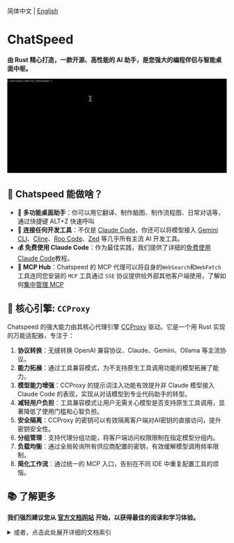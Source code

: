 简体中文 | [English](./README.md)

# ChatSpeed

**由 Rust 精心打造，一款开源、高性能的 AI 助手，是您强大的编程伴侣与智能桌面中枢。**

![Claude Code 接入演示](assets/images/claude.gif)

## 🌟 Chatspeed 能做啥？

- **💼 多功能桌面助手**：你可以用它翻译、制作脑图、制作流程图、日常对话等，通过快捷键 ALT+Z 快速呼叫
- **🔌 连接任何开发工具**：不仅是 [Claude Code](https://docs.chatspeed.aidyou.ai/zh/ccproxy/claude-code.md)，你还可以将模型接入 [Gemini CLI](https://docs.chatspeed.aidyou.ai/zh/ccproxy/gemini.md)、[Cline](https://docs.chatspeed.aidyou.ai/zh/ccproxy/cline.md)、[Roo Code](https://docs.chatspeed.aidyou.ai/zh/ccproxy/roo-code.md)、[Zed](https://docs.chatspeed.aidyou.ai/zh/ccproxy/zed.md) 等几乎所有主流 AI 开发工具。
- **💰 免费使用 Claude Code**：作为最佳实践，我们提供了详细的[免费使用 Claude Code](https://docs.chatspeed.aidyou.ai/zh/posts/claude-code-free/)教程。
- **🚀 MCP Hub**：Chatspeed 的 MCP 代理可以将自身的`WebSearch`和`WebFetch`工具连同您安装的 `MCP` 工具通过 `SSE` 协议提供给外部其他客户端使用，了解如何[集中管理 MCP](https://docs.chatspeed.aidyou.ai/zh/mcp/)

## 🚀 核心引擎: `CCProxy`

Chatspeed 的强大能力由其核心代理引擎 [CCProxy](https://docs.chatspeed.aidyou.ai/zh/ccproxy/) 驱动。它是一个用 Rust 实现的万能适配器，专注于：

1. **协议转换**：无缝转换 OpenAI 兼容协议、Claude、Gemini、Ollama 等主流协议。
2. **能力拓展**：通过工具兼容模式，为不支持原生工具调用功能的模型拓展了能力。
3. **模型能力增强**：CCProxy 的提示词注入功能有效提升非 Claude 模型接入 Claude Code 的表现，实现从对话模型到专业代码助手的转型。
4. **减轻用户负担**：工具兼容模式让用户无需关心模型是否支持原生工具调用，显著降低了使用门槛和心智负担。
5. **安全隔离**：CCProxy 的密钥可以有效隔离客户端对AI密钥的直接访问，提升密钥安全性。
6. **分组管理**：支持代理分组功能，将客户端访问权限限制在指定模型分组内。
7. **负载均衡**：通过全局轮询所有供应商配置的密钥，有效缓解模型调用频率限制。
8. **简化工作流**：通过统一的 MCP 入口，告别在不同 IDE 中重复配置工具的烦恼。

## 📚 了解更多

**我们强烈建议您从 [官方文档网站](https://docs.chatspeed.aidyou.ai/zh/) 开始，以获得最佳的阅读和学习体验。**

<details>
<summary>或者，点击此处展开详细的文档索引</summary>

- [Chatspeed](https://docs.chatspeed.aidyou.ai/zh/)
- [功能概览](https://docs.chatspeed.aidyou.ai/zh/guide/features/overview.html)
- [指南](https://docs.chatspeed.aidyou.ai/zh/guide/)
  - [快速开始](https://docs.chatspeed.aidyou.ai/zh/guide/quickStart.html)
  - [安装指南](https://docs.chatspeed.aidyou.ai/zh/guide/installation.html)
  - [开发指南](https://docs.chatspeed.aidyou.ai/zh/guide/development.html)
- [CCProxy 简介](https://docs.chatspeed.aidyou.ai/zh/ccproxy/)
  - [CCProxy 工具兼容模式介绍](https://docs.chatspeed.aidyou.ai/zh/posts/experience-sharing/why-compat-mode.html)
  - [CCProxy 配置](https://docs.chatspeed.aidyou.ai/zh/ccproxy/configuration.html)
  - [接入 Claude Code](https://docs.chatspeed.aidyou.ai/zh/ccproxy/claude-code.html)
  - [接入 Gemini CLI](https://docs.chatspeed.aidyou.ai/zh/ccproxy/gemini.html)
  - [接入 Cline](https://docs.chatspeed.aidyou.ai/zh/ccproxy/cline.html)
  - [接入 Crush](https://docs.chatspeed.aidyou.ai/zh/ccproxy/crush.html)
  - [接入 Roo Code](https://docs.chatspeed.aidyou.ai/zh/ccproxy/roo-code.html)
  - [接入 Zed](https://docs.chatspeed.aidyou.ai/zh/ccproxy/zed.html)
  - [如何访问 CCProxy 的 API](https://docs.chatspeed.aidyou.ai/zh/api/)
- [MCP Hub](https://docs.chatspeed.aidyou.ai/zh/mcp/)
  - [接入 Claude Code](https://docs.chatspeed.aidyou.ai/zh/mcp/#claude-code)
  - [接入 Gemini CLI](https://docs.chatspeed.aidyou.ai/zh/mcp/#gemini-cli)
  - [接入 VS Code](https://docs.chatspeed.aidyou.ai/zh/mcp/#vs-code)
  - [接入 Cursor](https://docs.chatspeed.aidyou.ai/zh/mcp/#cursor)
  - [接入 Trae CN](https://docs.chatspeed.aidyou.ai/zh/mcp/#trae-cn)
  - [接入 Windsurf](https://docs.chatspeed.aidyou.ai/zh/mcp/#windsurf)
  - [接入 Cline](https://docs.chatspeed.aidyou.ai/zh/mcp/#cline)
  - [接入 Roo Code](https://docs.chatspeed.aidyou.ai/zh/mcp/#roo-code)
- [提示词库 —— 通过提示词增强 Code Agents](https://docs.chatspeed.aidyou.ai/zh/prompt/)
  - [CCProxy 通用提示词](https://docs.chatspeed.aidyou.ai/zh/prompt/common.html)
  - [原生工具下 Claude Code 增强提示词](https://docs.chatspeed.aidyou.ai/zh/prompt/claude-code-prompt-enhance-native-tool-call.html)
  - [工具兼容模式下的 Claude Code 增强提示词](https://docs.chatspeed.aidyou.ai/zh/prompt/claude-code-prompt-enhance.html)
- [博客](https://docs.chatspeed.aidyou.ai/zh/posts/)
  - [如何免费使用 Claude Code](https://docs.chatspeed.aidyou.ai/zh/posts/claude-code-free/post-1.html)

</details>
